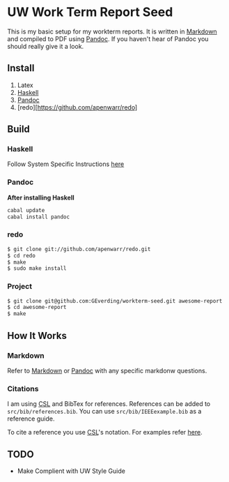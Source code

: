 # UW Work Term Report Seed
This is my basic setup for my workterm reports.  It is written in [Markdown][4]
and compiled to PDF using [Pandoc][2].  If you haven't hear of Pandoc you should
really give it a look.

## Install
1. Latex
2. [Haskell][5]
3. [Pandoc][2]
4. [redo][https://github.com/apenwarr/redo]

## Build

### Haskell
Follow System Specific Instructions [here][5]

### Pandoc
**After installing Haskell**

```sh
cabal update
cabal install pandoc
```

### redo
```sh
$ git clone git://github.com/apenwarr/redo.git
$ cd redo
$ make
$ sudo make install
```

### Project
```sh
$ git clone git@github.com:GEverding/workterm-seed.git awesome-report
$ cd awesome-report
$ make
```

## How It Works
### Markdown
Refer to [Markdown][4] or [Pandoc][2] with any specific markdonw questions.

### Citations
I am using [CSL][1] and BibTex for references. References can be added to ```src/bib/references.bib```.  You can use ```src/bib/IEEEexample.bib```
as a reference guide.  

To cite a reference you use [CSL][1]'s notation.  For examples refer [here][3].

## TODO
* Make Complient with UW Style Guide

[1]: http://citationstyles.org/ 
[2]: http://johnmacfarlane.net/pandoc/index.html
[3]: http://johnmacfarlane.net/pandoc/demos.html
[4]: http://daringfireball.net/projects/markdown/
[5]: http://www.haskell.org/platform/
